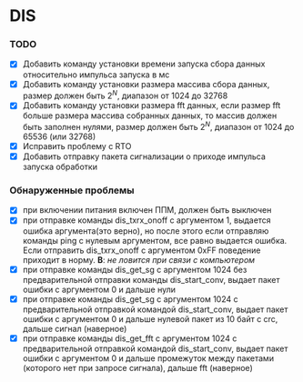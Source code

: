 # DIS
 
 ### TODO

 - [x] Добавить команду установки времени запуска сбора данных относительно импульса запуска в мс
 - [x] Добавить команду установки размера массива сбора данных, размер должен быть $2^N$, диапазон от 1024 до 32768
 - [x] Добавить команду установки размера fft данных, если размер fft больше размера массива собранных данных, то массив должен быть заполнен нулями, размер должен быть $2^N$, диапазон от 1024 до 65536 (или 32768)
 - [x] Исправить проблему с RTO
 - [x] Добавить отправку пакета сигнализации о приходе импульса запуска обработки
 
### Обнаруженные проблемы
- [x] при включении питания включен ППМ, должен быть выключен
- [x] при отправке команды dis_txrx_onoff с аргументом 1, выдается ошибка аргумента(это верно), но после этого если отправляю команды ping с нулевым аргументом, все равно выдается ошибка. Если отправить dis_txrx_onoff с аргументом 0xFF поведение приходит в норму. **В**: *не ловится при связи с компьютером*
- [x] при отправке команды dis_get_sg с аргументом 1024 без предварительной отправки команды dis_start_conv, выдает пакет ошибки с аргументом 0 и дальше нули
- [x] при отправке команды dis_get_sg с аргументом 1024 с предварительной отправкой командой dis_start_conv, выдает пакет ошибки с аргументом 0 и дальше нулевой пакет из 10 байт с crc, дальше сигнал (наверное)
- [x] при отправке команды dis_get_fft с аргументом 1024 с предварительной отправкой командой dis_start_conv, выдает пакет ошибки с аргументом 0 и дальше промежуток между пакетами (которого нет при запросе сигнала), дальше fft (наверное)
